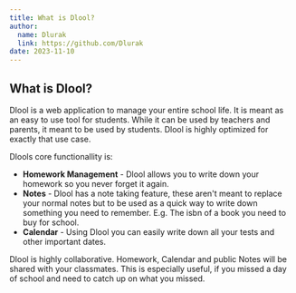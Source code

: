 ```yaml
---
title: What is Dlool?
author:
  name: Dlurak
  link: https://github.com/Dlurak
date: 2023-11-10
---
```


## What is Dlool?

Dlool is a web application to manage your entire school life. It is meant as an easy to use tool for students. While it can be used by teachers and parents, it meant to be used by students. Dlool is highly optimized for exactly that use case.

Dlools core functionallity is:

- **Homework Management** - Dlool allows you to write down your homework so you never forget it again.
- **Notes** - Dlool has a note taking feature, these aren't meant to replace your normal notes but to be used as a quick way to write down something you need to remember. E.g. The isbn of a book you need to buy for school.
- **Calendar** - Using Dlool you can easily write down all your tests and other important dates.

Dlool is highly collaborative. Homework, Calendar and public Notes will be shared with your classmates. This is especially useful, if you missed a day of school and need to catch up on what you missed.
